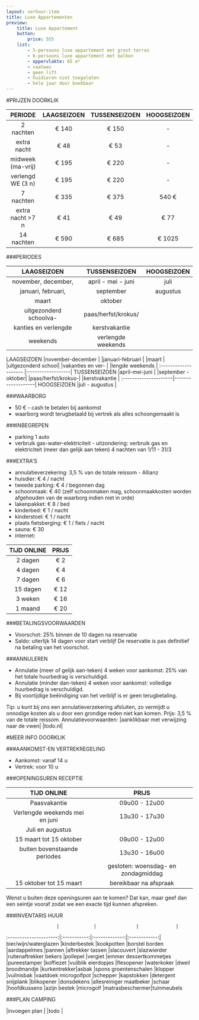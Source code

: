 ```yaml
---
layout: verhuur-item
title: Luxe Appartementen
preview: 
    title: Luxe Appartement
    button:
        price: 555
    list:
        - 5-persoons luxe appartement met groot terras
        - 6-persoons luxe appartement met balkon
        - oppervlakte: 65 m²
        - vaatwas
        - geen lift
        - huidieren niet toegalaten
        - hele jaar door boekbaar
---
```


#PRIJZEN DOORKLIK

PERIODE             | LAAGSEIZOEN | TUSSENSEIZOEN | HOOGSEIZOEN |
:------------------:|:-----------:|:-------------:|:-----------:|
2 nachten           |€ 140        |€ 150          |-          
extra nacht         |€ 48         |€ 53           |-            
midweek (ma-vrij)   |€ 195        |€ 220          |-
verlengd WE (3 n)   |€ 195        |€ 220          |-
7 nachten           |€ 335        |€ 375          | 540 €
extra nacht >7 n    |€ 41         |€ 49           | € 77
14 nachten          |€ 590        |€ 685          | € 1025

###PERIODES

LAAGSEIZOEN           |TUSSENSEIZOEN      |    HOOGSEIZOEN|
:--------------------:|:-----------------:|:-------------:|
november, december,   | april - mei - juni|     juli       
januari, februari,    | september         |     augustus  
maart                 |oktober            |               
uitgezonderd schoolva-|paas/herfst/krokus/|               
kanties en verlengde  |kerstvakantie      |               
weekends              |verlengde weekends |



LAAGSEIZOEN           |november-december  |
                      |januari-februari   |
                      |maart              |
                      |uitgezonderd school|
                      |vakanties en ver-  |
                      |lengde weekends    |
:-------------------- |:------------------|
TUSSENSEIZOEN         |april-mei-juni     |
                      |september - oktober|
                      |paas/herfst/krokus-|
                      |kerstvakantie      |
:---------------------|-------------------|
HOOGSEIZOEN           |juli - augustus    |

###WAARBORG
- 50 € - cash te betalen bij aankomst
- waarborg wordt terugbetaald bij vertrek als alles schoongemaakt is

###INBEGREPEN
- parking 1 auto
- verbruik gas-water-elektriciteit - uitzondering: verbruik gas en elektriciteit (meer dan gelijk aan teken) 4 nachten van 1/11 - 31/3

###EXTRA'S
- annulatieverzekering: 3,5 % van de totale reissom - Allianz
- huisdier: € 4 / nacht
- tweede parking: € 4 / begonnen dag
- schoonmaak: € 40 (zelf schoonmaken mag, schoonmaakkosten worden afgehouden van de waarborg indien niet in orde)
- lakenpakket: € 8 / bed
- kinderbed: € 1 / nacht
- kinderstoel: € 1 / nacht
- plaats fietsberging: € 1 / fiets / nacht
- sauna: € 30
- internet:

TIJD ONLINE         | PRIJS       | 
:------------------:|:-----------:|
2 dagen             |€ 2                
4 dagen             |€ 4                     
7 dagen             |€ 6        
15 dagen            |€ 12        
3 weken             |€ 16        
1 maand             |€ 20 

###BETALINGSVOORWAARDEN
- Voorschot: 25% binnen de 10 dagen na reservatie
- Saldo: uiterlijk 14 dagen voor start verblijf
De reservatie is pas definitief na betaling van het voorschot.

###ANNULEREN
- Annulatie (meer of gelijk aan-teken) 4 weken voor aankomst: 25% van het totale huurbedrag is verschuldigd.
- Annulatie (minder dan-teken) 4 weken voor aankomst: volledige huurbedrag is verschuldigd.
- Bij voortijdige beëindiging van het verblijf is er geen terugbetaling.

Tip: u kunt bij ons een annulatieverzekering afsluiten, zo vermijdt u onnodige kosten als u door een grondige reden niet kan komen.
Prijs: 3,5 % van de totale reissom. 
Annulatievoorwaarden: |aanklikbaar met verwijzing naar de vwen| |todo.nl|

#MEER INFO DOORKLIK

###AANKOMST-EN VERTREKREGELING
- Aankomst: vanaf 14 u
- Vertrek: voor 10 u

###OPENINGSUREN RECEPTIE

TIJD ONLINE                     | PRIJS       | 
:------------------------------:|:-----------:|
Paasvakantie                    |09u00 - 12u00
Verlengde weekends mei en juni  |13u30 - 17u30
Juli en augustus                |
15 maart tot 15 oktober         |09u00 - 12u00
buiten bovenstaande periodes    |13u30 - 16u00
                                |gesloten: woensdag- en zondagmiddag
15 oktober tot 15 maart         |bereikbaar na afspraak                     
                             
Wenst u buiten deze openingsuren aan te komen? Dat kan, maar geef dan een seintje vooraf zodat we een exacte tijd kunnen afspreken.

###INVENTARIS HUUR

                       |             |               |              |
:---------------------:|:-----------:|:-------------:|:------------:|
bier/wijn/waterglazen  |kinderbestek |kookpotten     |borstel                             borden                 |aardappelmes |pannen         |aftrekker
tassen                 |slacouvert   |slazwierder    |ruitenaftrekker
bekers                 |pollepel     |vergiet        |emmer
dessertkommetjes       |pureestamper |koffiezet      |vuilblik
eierdopjes             |flesopener   |waterkoker     |dweil
broodmandje            |kurkentrekker|asbak          |spons
groentenschalen        |klopper      |vuilnisbak     |vaatdoek
microgolfpot           |schepper     |kapstokken     |detergent
snijplank              |blikopener   |donsdekens     |allesreiniger
maatbeker              |schaar       |hoofdkussens   |azijn
bestek                 |microgolf    |matrasbeschermer|tuinmeubels

###PLAN CAMPING

 |invoegen plan | |todo |